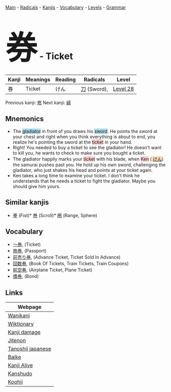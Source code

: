 <style> bigfont {font-size: 100px}</style>
[Main](../README.md) -
[Radicals](../radicals.md) -
[Kanjis](../kanjis.md) -
[Vocabulary](../vocabulary.md) -
[Levels](../levels.md) -
[Grammar](../grammar.md)
# <bigfont> 券</bigfont> - Ticket 

| Kanji | Meanings | Reading | Radicals | Level |
| --- | --- | --- | --- | --- |
| 券 | Ticket | けん | [刀](../radicals/刀.md) (Sword),  | [Level 28](../levels/wk_level28.md) |

Previous kanji: [修](修.md) Next kanji: [婦](婦.md) 

## Mnemonics
 * The <span style="background-color:#ADD8E6"> gladiator</span> in front of you draws his <span style="background-color:#ADD8E6"> sword</span>. He points the sword at your chest and right when you think everything is about to end, you realize he's pointing the sword at the <span style="background-color:#ffcccb"> ticket</span> in your hand.
* Right! You needed to buy a ticket to see the gladiator! He doesn't want to kill you, he wants to check to make sure you bought a ticket.
* The gladiator happily marks your <span style="background-color:#ffcccb"> ticket</span> with his blade, when <span style="background-color:#ffcccb"> Ken</span> (<span style="background-color:#fed8b1"> [けん](https://jisho.org/search/けん)</span>) the samurai pushes past you. He hold up his own sword, challenging the gladiator, who just shakes his head and points at your ticket again.
* Ken takes a long time to examine your ticket. I don't think he understands that he needs a ticket to fight the gladiator. Maybe you should give him yours.


## Similar kanjis
 * [拳](拳.md) (Fist)* [巻](巻.md) (Scroll)* [圏](圏.md) (Range, Sphere)


## Vocabulary
 * [〜券](../vocabulary/券.md), (Ticket)
* [旅券](../vocabulary/券.md), (Passport)
* [前売り券](../vocabulary/券.md), (Advance Ticket, Ticket Sold In Advance)
* [回数券](../vocabulary/券.md), (Book Of Tickets, Train Tickets, Train Coupons)
* [航空券](../vocabulary/券.md), (Airplane Ticket, Plane Ticket)
* [債券](../vocabulary/券.md), (Bond)



## Links 

| Webpage |
| --- |
| [Wanikani          ](https://www.wanikani.com/kanji/券) |
| [Wiktionary        ](https://en.wiktionary.org/wiki/券) |
| [Kanji damage      ](http://www.kanjidamage.com/kanji/search?utf8=✓&q=券) |
| [Jitenon           ](https://jitenon.com/kanji/券) |
| [Tanoshii japanese ](https://www.tanoshiijapanese.com/dictionary/kanji.cfm?k=券) |
| [Baike             ](https://baike.baidu.com/item/券) |
| [Kanji Alive       ](https://app.kanjialive.com/券) |
| [Kanshudo          ](https://www.kanshudo.com/searchmn?q=券) |
| [Koohii            ](https://kanji.koohii.com/study/kanji/券) |

